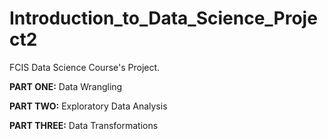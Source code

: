 # Introduction_to_Data_Science_Project2
FCIS Data Science Course's Project. 

**PART ONE:** Data Wrangling

**PART TWO:** Exploratory Data Analysis

**PART THREE:** Data Transformations
